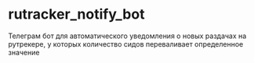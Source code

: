 # rutracker_notify_bot
Телеграм бот для автоматического уведомления о новых раздачах на рутрекере, у которых количество сидов переваливает определенное значение
